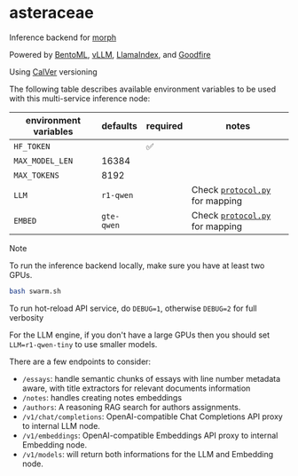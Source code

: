 # asteraceae

Inference backend for [morph](https://morph-editor.app)

Powered by [BentoML](https://bentoml.com), [vLLM](https://blog.vllm.ai/2023/06/20/vllm.html), [LlamaIndex](https://www.llamaindex.ai/), and [Goodfire](https://www.goodfire.ai/)

Using [CalVer](https://calver.org/) versioning

The following table describes available environment variables to be used with this multi-service inference node:

| environment variables | defaults   | required | notes                                            |
| --------------------- | ---------- | -------- | ------------------------------------------------ |
| `HF_TOKEN`            |            | ✅       |                                                  |
| `MAX_MODEL_LEN`       | 16384      |          |                                                  |
| `MAX_TOKENS`          | 8192       |          |                                                  |
| `LLM`                 | `r1-qwen`  |          | Check [`protocol.py`](./protocol.py) for mapping |
| `EMBED`               | `gte-qwen` |          | Check [`protocol.py`](./protocol.py) for mapping |

> [!NOTE]
> To run the inference backend locally, make sure you have at least two GPUs.
>
> ```bash
> bash swarm.sh
> ```

To run hot-reload API service, do `DEBUG=1`, otherwise `DEBUG=2` for full verbosity

For the LLM engine, if you don't have a large GPUs then you should set `LLM=r1-qwen-tiny` to use smaller models.

There are a few endpoints to consider:

- `/essays`: handle semantic chunks of essays with line number metadata aware, with title extractors for relevant documents information
- `/notes`: handles creating notes embeddings
- `/authors`: A reasoning RAG search for authors assignments.
- `/v1/chat/completions`: OpenAI-compatible Chat Completions API proxy to internal LLM node.
- `/v1/embeddings`: OpenAI-compatible Embeddings API proxy to internal Embedding node.
- `/v1/models`: will return both informations for the LLM and Embedding node.
